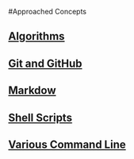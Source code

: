 #Approached Concepts

## [Algorithms](./concepts/algorithms.md)
## [Git and GitHub](./concepts/git-github.md)
## [Markdow](./concepts/Markdown.md)
## [Shell Scripts](./concepts/ShellScript.md)
## [Various Command Line](./concepts/CommandLine.md)